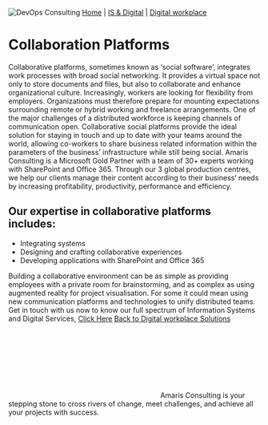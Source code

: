 ![DevOps Consulting](https://amaris.com/wp-content/uploads/2020/07/Collaboration-Platforms.png)
[Home](https://amaris.com) | [IS & Digital](https://amaris.com/business-line/is-and-digital/) | [Digital workplace](https://amaris.com/business-line/is-and-digital/digital-workplace/)
# Collaboration Platforms
Collaborative platforms, sometimes known as ‘social software’, integrates work processes with broad social networking. It provides a virtual space not only to store documents and files, but also to collaborate and enhance organizational culture.
Increasingly, workers are looking for flexibility from employers. Organizations must therefore prepare for mounting expectations surrounding remote or hybrid working and freelance arrangements.
One of the major challenges of a distributed workforce is keeping channels of communication open. Collaborative social platforms provide the ideal solution for staying in touch and up to date with your teams around the world, allowing co-workers to share business related information within the parameters of the business’ infrastructure while still being social.
Amaris Consulting is a Microsoft Gold Partner with a team of 30+ experts working with SharePoint and Office 365. Through our 3 global production centres, we help our clients manage their content according to their business’ needs by increasing profitability, productivity, performance and efficiency.
## Our expertise in collaborative platforms includes:
  * Integrating systems
  * Designing and crafting collaborative experiences
  * Developing applications with SharePoint and Office 365


Building a collaborative environment can be as simple as providing employees with a private room for brainstorming, and as complex as using augmented reality for project visualisation. For some it could mean using new communication platforms and technologies to unify distributed teams.
Get in touch with us now to know our full spectrum of Information Systems and Digital Services, [Click Here](https://amaris.com/contact-us/)
[Back to Digital workplace Solutions](https://amaris.com/business-line/is-and-digital/digital-workplace/)
![Amaris Logo](data:image/svg+xml,%3Csvg%20xmlns='http://www.w3.org/2000/svg'%20viewBox='0%200%200%200'%3E%3C/svg%3E)
Amaris Consulting is your stepping stone to cross rivers of change, meet challenges, and achieve all your projects with success.
